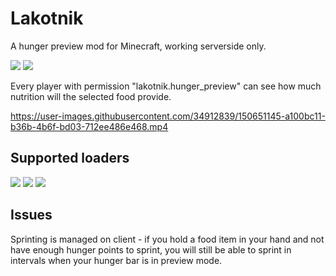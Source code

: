 # Lakotnik
A hunger preview mod for Minecraft, working serverside only.

![](https://img.shields.io/badge/Environment-server-green?style=flat-square)
![](https://img.shields.io/badge/Environment-singleplayer-blue?style=flat-square)

Every player with permission "lakotnik.hunger_preview" can see how much nutrition will
the selected food provide.


https://user-images.githubusercontent.com/34912839/150651145-a100bc11-b36b-4b6f-bd03-712ee486e468.mp4


## Supported loaders
![](https://img.shields.io/badge/Loader-Fabric-green?style=flat-square)
![](https://img.shields.io/badge/Loader-Sponge-yellow?style=flat-square)
![](https://img.shields.io/badge/Loader-Forge-red?style=flat-square)

## Issues
Sprinting is managed on client - if you hold a food item in your hand
and not have enough hunger points to sprint, you will still be able to sprint
in intervals when your hunger bar is in preview mode.
